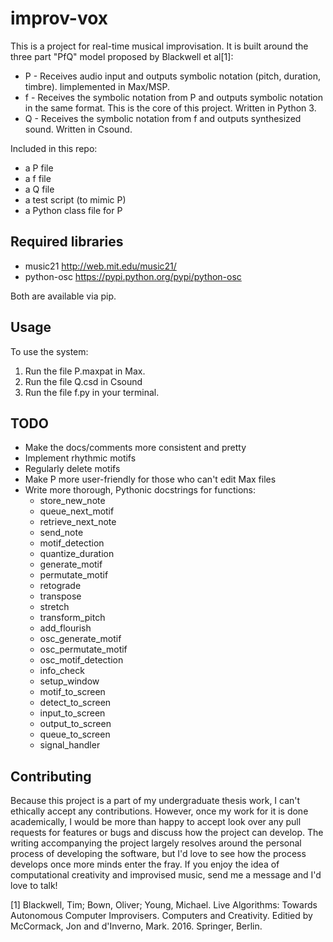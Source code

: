 # improv-vox

This is a project for real-time musical improvisation. It is built around the three part "PfQ" model proposed by Blackwell et al[1]:

* P - Receives audio input and outputs symbolic notation (pitch, duration, timbre). Iimplemented in Max/MSP.
* f - Receives the symbolic notation from P and outputs symbolic notation in the same format. This is the core of this project. Written in Python 3.
* Q - Receives the symbolic notation from f and outputs synthesized sound. Written in Csound.

Included in this repo:
* a P file
* a f file
* a Q file
* a test script (to mimic P)
* a Python class file for P

## Required libraries

* music21 http://web.mit.edu/music21/
* python-osc https://pypi.python.org/pypi/python-osc

Both are available via pip.

## Usage

To use the system:

1.  Run the file P.maxpat in Max.
2.  Run the file Q.csd in Csound
3.  Run the file f.py in your terminal.

## TODO

- Make the docs/comments more consistent and pretty
- Implement rhythmic motifs
- Regularly delete motifs
- Make P more user-friendly for those who can't edit Max files
- Write more thorough, Pythonic docstrings for functions:
  * store_new_note
  * queue_next_motif
  * retrieve_next_note
  * send_note
  * motif_detection
  * quantize_duration
  * generate_motif
  * permutate_motif
  * retograde
  * transpose
  * stretch
  * transform_pitch
  * add_flourish
  * osc_generate_motif
  * osc_permutate_motif
  * osc_motif_detection
  * info_check
  * setup_window
  * motif_to_screen
  * detect_to_screen
  * input_to_screen
  * output_to_screen
  * queue_to_screen
  * signal_handler

## Contributing

Because this project is a part of my undergraduate thesis work, I can't ethically accept any contributions. However, once my work for it is done academically, I would be more than happy to accept look over any pull requests for features or bugs and discuss how the project can develop. The writing accompanying the project largely resolves around the personal process of developing the software, but I'd love to see how the process develops once more minds enter the fray. If you enjoy the idea of computational creativity and improvised music, send me a message and I'd love to talk!

[1] Blackwell, Tim; Bown, Oliver; Young, Michael. Live Algorithms: Towards Autonomous Computer Improvisers. Computers and Creativity. Editied by McCormack, Jon and d'Inverno, Mark. 2016. Springer, Berlin.